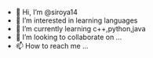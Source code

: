 - 👋 Hi, I’m @siroya14
- 👀 I’m interested in learning languages
- 🌱 I’m currently learning c++,python,java
- 💞️ I’m looking to collaborate on ...
- 📫 How to reach me ...

<!---
siroya14/siroya14 is a ✨ special ✨ repository because its `README.md` (this file) appears on your GitHub profile.
You can click the Preview link to take a look at your changes.
--->
